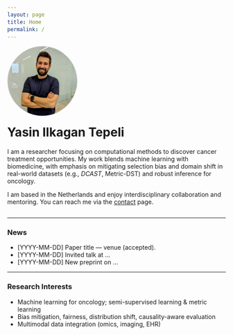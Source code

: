 ```yaml
---
layout: page
title: Home
permalink: /
---
```


<div style="display:flex; gap:1.25rem; align-items:flex-start; flex-wrap:wrap;">
  <img src="/assets/img/profile.jpg" alt="Profile photo" style="width:160px; height:160px; object-fit:cover; border-radius:50%; border:1px solid #ddd;">
  <div>
    <h1 style="margin-top:0;">Yasin Ilkagan Tepeli</h1>
    <p>
      I am a researcher focusing on computational methods to discover cancer treatment opportunities.
      My work blends machine learning with biomedicine, with emphasis on mitigating selection bias and domain shift in real-world datasets (e.g., <em>DCAST</em>, Metric-DST) and robust inference for oncology.
    </p>
    <p>
      I am based in the Netherlands and enjoy interdisciplinary collaboration and mentoring.
      You can reach me via the <a href="/contact/">contact</a> page.
    </p>
  </div>
</div>

<hr/>

### News
- [YYYY-MM-DD] Paper title — venue (accepted).
- [YYYY-MM-DD] Invited talk at …
- [YYYY-MM-DD] New preprint on …

<hr/>

### Research Interests
- Machine learning for oncology; semi-supervised learning & metric learning  
- Bias mitigation, fairness, distribution shift, causality-aware evaluation  
- Multimodal data integration (omics, imaging, EHR)
